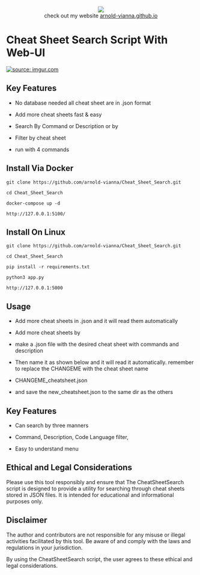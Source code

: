 <p align=center>
  <br>
  <a href="https://github.com/arnold-vianna?tab=repositories" target="_blank"><img src="https://avatars.githubusercontent.com/u/113808475?v=4"/></a>
  <br>
  <span>check out my website <a href="https://arnold-vianna.github.io/">arnold-vianna.github.io</a></span>
  <br>
</p>



# Cheat Sheet Search Script With Web-UI

<a href="https://imgur.com/ixbbiW2"><img src="https://i.imgur.com/ixbbiW2.png" title="source: imgur.com" /></a>

## Key Features 
* No database needed all cheat sheet are in .json format

* Add more cheat sheets fast & easy

* Search By Command or Description or by 

* Filter by cheat sheet 

* run with 4 commands 


## Install Via Docker

```console
git clone https://github.com/arnold-vianna/Cheat_Sheet_Search.git
```

```console
cd Cheat_Sheet_Search
```

```console
docker-compose up -d
```

```console
http://127.0.0.1:5100/
```






## Install On Linux

```console
git clone https://github.com/arnold-vianna/Cheat_Sheet_Search.git
```

```console
cd Cheat_Sheet_Search
```

```console
pip install -r requirements.txt
```

```console
python3 app.py
```

```console
http://127.0.0.1:5000
```

## Usage

* Add more cheat sheets in .json and it will read them automatically

* Add more cheat sheets by

* make a .json file with the desired cheat sheet with commands and description

* Then name it as shown below and it will read it automatically. remember to replace the CHANGEME with the cheat sheet name

* CHANGEME_cheatsheet.json

* and save the new_cheatsheet.json to the same dir as the others  




## Key Features

* Can search by three manners

* Command, Description, Code Language filter,

* Easy to understand menu




## Ethical and Legal Considerations

Please use this tool responsibly and ensure that The CheatSheetSearch script is designed to provide a utility for searching through cheat sheets stored in JSON files. It is intended for educational and informational purposes only.

## Disclaimer

The author and contributors are not responsible for any misuse or illegal activities facilitated by this tool. Be aware of and comply with the laws and regulations in your jurisdiction.

By using the CheatSheetSearch script, the user agrees to these ethical and legal considerations.
